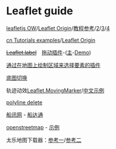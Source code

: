 # Leaflet guide

[leafletjs OW](https://leafletjs.com/reference.html)/[Leaflet Origin](https://github.com/Leaflet/Leaflet)/[教程参考](https://iowiki.com/leafletjs/leafletjs_multi_polyline_and_polygon.html)/[2](http://webgis.cn/leaflet-markers.html)/[3](https://www.giserdqy.com/secdev/leaflet/)/[4](https://www.cxyzjd.com/article/qq_36595013/83144874)

[cn Tutorials examples](https://leafletjs.cn/examples.html)/[Leaflet Origin](https://github.com/NICEXAI/leaflet_zh)

~~[Leaflet.label](https://github.com/Leaflet/Leaflet.label)~~&emsp;[拖动插件](https://github.com/Leaflet/Path.Drag.js)-([主](https://www.javascriptcn.com/post/32271)-[Demo](https://www.javascriptcn.com/post/37557#examples))

[通过在地图上绘制区域来选择要素的插件](https://github.com/sandropibia/Leaflet.SelectAreaFeature)

[底图切换](https://github.com/clavijojuan/L.switchBasemap)

轨迹动效[Leaflet.MovingMarker](https://github.com/ewoken/Leaflet.MovingMarker)/[中文示例](https://blog.csdn.net/BADAO_LIUMANG_QIZHI/article/details/122412374)

[polyline delete](https://gis.stackexchange.com/questions/333286/remove-a-drawn-polyline-from-leaflet-map)

[船讯网](https://www.shipxy.com/Ship/Index) - [船达通](http://www.shipdt.com/shipdt/#/)

[openstreetmap](https://www.openstreetmap.org/) - [示例](https://www.openstreetmap.org/traces)

太乐地图下载器：[参考一](https://blog.csdn.net/wo_buzhidao/article/details/78813086)/[参考二](https://www.jianshu.com/p/ea35e8cc122a)
